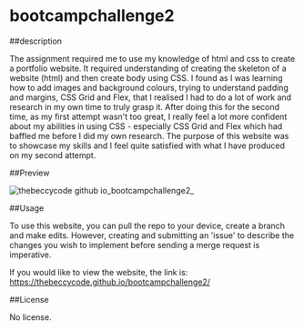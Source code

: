 # bootcampchallenge2

##description

The assignment required me to use my knowledge of html and css to create a portfolio website. It required understanding of creating the skeleton of a website (html) and then create body using CSS. I found as I was learning how to add images and background colours, trying to understand padding and margins, CSS Grid and Flex, that I realised I had to do a lot of work and research in my own time to truly grasp it. After doing this for the second time, as my first attempt wasn't too great, I really feel a lot more confident about my abilities in using CSS - especially CSS Grid and Flex which had baffled me before I did my own research. The purpose of this website was to showcase my skills and I feel quite satisfied with what I have produced on my second attempt.

##Preview

![thebeccycode github io_bootcampchallenge2_](https://user-images.githubusercontent.com/117289039/207396874-ca681e59-0dec-4df4-80cc-a7f10ccdc320.png)

##Usage

To use this website, you can pull the repo to your device, create a branch and make edits. However, creating and submitting an 'issue' to describe the changes you wish to implement before sending a merge request is imperative.

If you would like to view the website, the link is: https://thebeccycode.github.io/bootcampchallenge2/

##License

No license.

